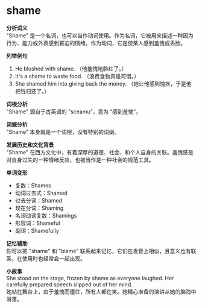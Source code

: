# shame

**分析词义**  
"Shame" 是一个名词，也可以当作动词使用。作为名词，它被用来描述一种因为行为、能力或外表感到窘迫的情绪。作为动词，它是使某人感到羞愧或丢脸。

  

**列举例句**

  

1.  He blushed with shame. （他羞愧地脸红了。）
2.  It's a shame to waste food. （浪费食物真是可惜。）
3.  She shamed him into giving back the money. （她让他感到愧疚，于是他把钱归还了。）

  

**词根分析**  
"Shame" 源自于古英语的 “sceamu”，意为 “感到羞愧”。

  

**词缀分析**  
"Shame" 本身就是一个词根，没有特别的词缀。

  

**发展历史和文化背景**  
"Shame" 在西方文化中，有着深厚的道德、社会、和个人自身的关联。羞愧感是对自身过失的一种情绪反应，也被当作是一种社会的规范工具。

  

**单词变形**

  

*   复数：Shames
*   动词过去式：Shamed
*   过去分词：Shamed
*   现在分词：Shaming
*   名词动词复数：Shamings
*   形容词：Shameful
*   副词：Shamefully

  

**记忆辅助**  
你可以把 "shame" 和 "blame" 联系起来记忆，它们在发音上相似，且意义也有联系，在使用时也经常会一起出现。

  

**小故事**  
She stood on the stage, frozen by shame as everyone laughed. Her carefully prepared speech slipped out of her mind.  
她站在舞台上，由于羞愧而僵住，所有人都在笑。她精心准备的演讲从她的脑海中滑落。

